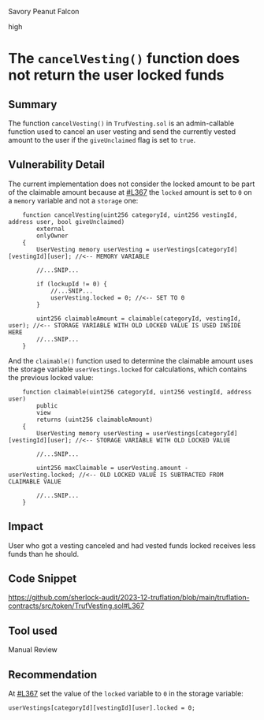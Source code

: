 Savory Peanut Falcon

high

# The `cancelVesting()` function does not return the user locked funds

## Summary

The function `cancelVesting()` in `TrufVesting.sol` is an admin-callable function used to cancel an user vesting and send the currently vested amount to the user if the `giveUnclaimed` flag is set to `true`.

## Vulnerability Detail

The current implementation does not consider the locked amount to be part of the claimable amount because at [#L367](https://github.com/sherlock-audit/2023-12-truflation/blob/main/truflation-contracts/src/token/TrufVesting.sol#L367) the `locked` amount is set to `0` on a `memory` variable and not a `storage` one:

```solidity
    function cancelVesting(uint256 categoryId, uint256 vestingId, address user, bool giveUnclaimed)
        external
        onlyOwner
    {
        UserVesting memory userVesting = userVestings[categoryId][vestingId][user]; //<-- MEMORY VARIABLE

        //...SNIP...

        if (lockupId != 0) {
            //...SNIP...
            userVesting.locked = 0; //<-- SET TO 0
        }

        uint256 claimableAmount = claimable(categoryId, vestingId, user); //<-- STORAGE VARIABLE WITH OLD LOCKED VALUE IS USED INSIDE HERE
        //...SNIP...
    }
```

And the `claimable()` function used to determine the claimable amount uses the storage variable `userVestings.locked` for calculations, which contains the previous locked value:

```solidity
    function claimable(uint256 categoryId, uint256 vestingId, address user)
        public
        view
        returns (uint256 claimableAmount)
    {
        UserVesting memory userVesting = userVestings[categoryId][vestingId][user]; //<-- STORAGE VARIABLE WITH OLD LOCKED VALUE

        //...SNIP...

        uint256 maxClaimable = userVesting.amount - userVesting.locked; //<-- OLD LOCKED VALUE IS SUBTRACTED FROM CLAIMABLE VALUE 

        //...SNIP...
    }
```


## Impact

User who got a vesting canceled and had vested funds locked receives less funds than he should.

## Code Snippet

https://github.com/sherlock-audit/2023-12-truflation/blob/main/truflation-contracts/src/token/TrufVesting.sol#L367

## Tool used

Manual Review

## Recommendation

At [#L367](https://github.com/sherlock-audit/2023-12-truflation/blob/main/truflation-contracts/src/token/TrufVesting.sol#L367) set the value of the `locked` variable to `0` in the storage variable:

```solidity
userVestings[categoryId][vestingId][user].locked = 0;
```

